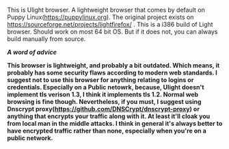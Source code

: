 This is Ulight browser. A lightweight browser that comes by default on Puppy Linux(https://puppylinux.org). The original project exists on https://sourceforge.net/projects/lightfirefox/ . This is a i386 build of Light browser. Should work on most 64 bit OS. But if it does not, you can always build manually from source.

***A word of advice***

**This browser is lightweight, and probably a bit outdated. Which means, it probably has some security flaws according to modern web standards. I suggest not to use this browser for anything relating to logins or credentials. Especially on a Public netowrk, because, Ulight doesn't implement tls verison 1.3, I think it implements tls 1.2. Normal web browsing is fine though. Nevertheless, if you must, I suggest using Dnscrypt proxy(https://github.com/DNSCrypt/dnscrypt-proxy) or anything that encrypts your traffic along with it. At least it'll cloak you from local man in the middle attacks. I think in general it's always better to have encrypted traffic rather than none, especially when you're on a public network.**
